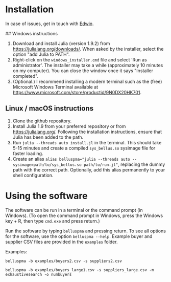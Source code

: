 # Installation

In case of issues, get in touch with [Edwin](edwinlock@gmail.com).

## Windows instructions

1. Download and install Julia (version 1.9.2) from https://julialang.org/downloads/. When asked by the installer, select the option "add Julia to PATH".
2. Right-click on the `windows_installer.cmd` file and select 'Run as administrator'. The installer may take a while (approximately 10 minutes on my computer).
You can close the window once it says "Installer completed".
3. (Optional.) I recommend installing a modern terminal such as the (free) Microsoft Windows Terminal available at https://www.microsoft.com/store/productid/9N0DX20HK701.

## Linux / macOS instructions

1. Clone the github repository.
2. Install Julia 1.9 from your preferred repository or from https://julialang.org/. Following the installation instructions, ensure that Julia has been added to the path.
3. Run `julia --threads auto install.jl` in the terminal. This should take 5-15 minutes and create a compiled `sys_bellus.so` sysimage file for faster loading.
4. Create an alias `alias belluspma="julia --threads auto --sysimage=path/to/sys_bellus.so path/to/run.jl"`, replacing the dummy path with the correct path. Optionally,
add this alias permanently to your shell configuration.

# Using the software

The software can be run in a terminal or the command prompt (in Windows). (To open the command prompt in Windows, press the Windows key + R, then type `cmd.exe` and press return.)

Run the software by typing `belluspma` and pressing return. To see all options for the software, use the option `belluspma --help`. Example buyer and supplier
CSV files are provided in the `examples` folder.

Examples:

`belluspma -b examples/buyers2.csv -s suppliers2.csv`

`belluspma -b examples/buyers_large1.csv -s suppliers_large.csv -m exhaustivesearch -o numbuyers`

